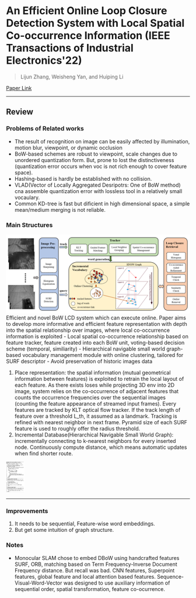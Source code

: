 # An Efficient Online Loop Closure Detection System with Local Spatial Co-occurrence Information (IEEE Transactions of Industrial Electronics'22)

> Lijun Zhang, Weisheng Yan, and Huiping Li

[Paper Link](https://ieeexplore.ieee.org/stamp/stamp.jsp?tp=&arnumber=9957088)  

---
## Review
### Problems of Related works
- The result of recognition on image can be easily affected by illumination, motion blur, viewpoint, or dynamic occlusion
- BoW-based schemes are robust to viewpoint, scale changes due to unordered quantization form. But, prone to lost the distinctiveness (quantization error occurs when voc is not rich enough to cover feature space).
- Hashing-based is hardly be established with no collision.
- VLAD(Vector of Locally Aggregated Desripotrs: One of BoW method) cna assemble quantization error with lossless tool in a relatively small vocaulary.
- Common KD-tree is fast but dificient in high dimensional space, a simple mean/medium merging is not reliable.

### Main Structures
<img src="./assets/Local Spatial Co-occurrence.png">
Efficient and novel BoW LCD system which can execute online. 
Paper aims to develop more informative and efficient feature representation with depth into the spatial relationship over images, where local co-occurrence information is exploited
- Local spatial co-occurrence relationship based on feature tracker, feature created into each BoW unit, voting-based decision scheme (temporal, similiarity)
- Hierarchical navigable small world graph-based vocabulary management module with online clustering, tailored for SURF descriptor
- Avoid preservation of historic images data

1. Place representation: the spatial information (mutual geometrical information between features) is exploited to retrain the local layout of each feature. As there exists loses while projecting 3D env into 2D image, system relies on the co-occurrence of adjacent features that counts the occurrence frequencies over the sequential images (counting the feature appearance of streamed input frames). Every features are tracked by KLT optical flow tracker. If the track length of feature over a threshold L_th, it assumed as a landmark. Tracking is refined with nearest neighbor in next frame. Pyramid size of each SURF feature is used to roughly offer the radius threshold.  
2. Incremental Database(Hierarchical Navigable Small World Graph): incrementally connecting to k-nearest neighbors for every inserted node. Continuously compute distance, which means automatic updates when find shorter route.
<img src="./assets/LCD alg.png" width="50">

---
### Improvements
1. It needs to be sequential, Feature-wise word embeddings.
2. But get some intuition of graph structure.


### Notes
- Monocular SLAM chose to embed DBoW using handcrafted features SURF, ORB, matching based on Term Frequency-Inverse Document Frequency distance. But recall was bad. CNN features, Superpoint features, global feature and local attention based features. Sequence-Visual-Word-Vector was designed to use auxiliary information of sequential order, spatial transformation, feature co-ocurrence.

